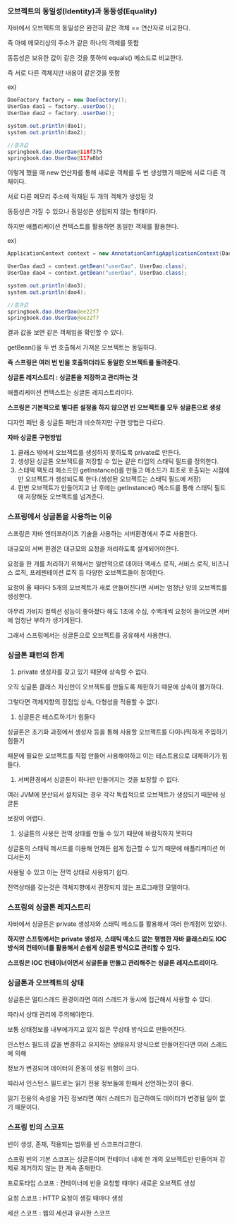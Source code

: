   

### 오브젝트의 동일성(Identity)과 동등성(Equality)

자바에서 오브젝트의 동일성은 완전히 같은 객체 == 연산자로 비교한다.

즉 아예 메모리상의 주소가 같은 하나의 객체를 뜻함

  

동등성은 보유한 값이 같은 것을 뜻하며 equals() 메소드로 비교한다.

즉 서로 다른 객체지만 내용이 같은것을 뜻함

  

ex)

```Java
DaoFactory factory = new DaoFactory();
UserDao dao1 = factory..userDao();
UserDao dao2 = factory..userDao();

system.out.println(dao1);
system.out.println(dao2);

//결과값
springbook.dao.UserDao@118f375
springbook.dao.UserDao@117a8bd
```

이렇게 했을 때 new 연산자를 통해 새로운 객체를 두 번 생성했기 때문에 서로 다른 객체이다.

서로 다른 메모리 주소에 적재된 두 개의 객체가 생성된 것

동등성은 가질 수 있으나 동일성은 성립되지 않는 형태이다.

  

하지만 애플리케이션 컨텍스트를 활용하면 동일한 객체를 활용한다.

ex)

```Java
ApplicationContext context = new AnnotationConfigApplicationContext(DaoFactory.class);

UserDao dao3 = context.getBean("userDao", UserDao.class);
UserDao dao4 = context.getBean("userDao", UserDao.class);

system.out.println(dao3);
system.out.println(dao4);

//결과값
springbook.dao.UserDao@ee22f7
springbook.dao.UserDao@ee22f7
```

결과 값을 보면 같은 객체임을 확인할 수 있다.

getBean()을 두 번 호출해서 가져온 오브젝트는 동일하다.

**즉 스프링은 여러 번 빈을 호출하더라도 동일한 오브젝트를 돌려준다.**

  

**싱글톤 레지스트리 : 싱글톤을 저장하고 관리하는 것**

  

애플리케이션 컨텍스트는 싱글톤 레지스트리이다.

**스프링은 기본적으로 별다른 설정을 하지 않으면 빈 오브젝트를 모두 싱글톤으로 생성**

디자인 패턴 중 싱글톤 패턴과 비슷하지만 구현 방법은 다르다.

  

**자바 싱글톤 구현방법**

1. 클래스 밖에서 오브젝트를 생성하지 못하도록 private로 만든다.
2. 생성된 싱글톤 오브젝트를 저장할 수 있는 같은 타입의 스태틱 필드를 정의한다.
3. 스태택 팩토리 메소드인 getInstance()를 만들고 메소드가 최초로 호출되는 시점에만 오브젝트가 생성되도록 한다.(생성된 오브젝트는 스태틱 필드에 저장)
4. 한번 오브젝트가 만들어지고 난 후에는 getInstance() 메소드를 통해 스태틱 필드에 저장해둔 오브젝트를 넘겨준다.

  

### 스프링에서 싱글톤을 사용하는 이유

스프링은 자바 엔터프라이즈 기술을 사용하는 서버환경에서 주로 사용한다.

대규모의 서버 환경은 대규모의 요청을 처리하도록 설계되어야한다.

요청을 한 개를 처리하기 위해서는 일반적으로 데이터 액세스 로직, 서비스 로직, 비즈니스 로직, 프레젠테이션 로직 등 다양한 오브젝트들이 참여한다.

요청이 올 때마다 5개의 오브젝트가 새로 만들어진다면 서버는 엄청난 양의 오브젝트를 생성한다.

아무리 가비지 컬렉션 성능이 좋아졌다 해도 1초에 수십, 수백개씩 요청이 들어오면 서버에 엄청난 부하가 생기게된다.

그래서 스프링에서는 싱글톤으로 오브젝트를 공유해서 사용한다.

  

### 싱글톤 패턴의 한계

1. private 생성자를 갖고 있기 때문에 상속할 수 없다.

오직 싱글톤 클래스 자신만이 오브젝트를 만들도록 제한하기 때문에 상속이 불가하다.

그렇다면 객체지향의 장점임 상속, 다형성을 적용할 수 없다.

1. 싱글톤은 테스트하기가 힘들다

싱글톤은 초기화 과정에서 생성자 등을 통해 사용할 오브젝트를 다이나믹하게 주입하기 힘들기

때문에 필요한 오브젝트를 직접 만들어 사용해야하고 이는 테스트용으로 대체하기가 힘들다.

1. 서버환경에서 싱글톤이 하나만 만들어지는 것을 보장할 수 없다.

여러 JVM에 분산되서 설치되는 경우 각각 독립적으로 오브젝트가 생성되기 때문에 싱글톤

보장이 어렵다.

1. 싱글톤의 사용은 전역 상태를 만들 수 있기 때문에 바람직하지 못하다

싱글톤의 스태틱 메서드를 이용해 언제든 쉽게 접근할 수 있기 때문에 애플리케이션 어디서든지

사용될 수 있고 이는 전역 상태로 사용되기 쉽다.

전역상태를 갖는것은 객체지향에서 권장되지 않는 프로그래밍 모델이다.

  

### 스프링의 싱글톤 레지스트리

자바에서 싱글톤은 private 생성자와 스태틱 메소드를 활용해서 여러 한계점이 있었다.

**하지만 스프링에서는 private 생성자, 스태틱 메소드 없는 평범한 자바 클래스라도 IOC 방식의 컨테이너를 활용해서 손쉽게 싱글톤 방식으로 관리할 수 있다.**

  

**스프링은 IOC 컨테이너이면서 싱글톤을 만들고 관리해주는 싱글톤 레지스트리이다.**

  

  

### 싱글톤과 오브젝트의 상태

싱글톤은 멀티스레드 환경이라면 여러 스레드가 동시에 접근해서 사용할 수 있다.

따라서 상태 관리에 주의해야한다.

보통 상태정보를 내부에가지고 있지 않은 무상태 방식으로 만들어진다.

인스턴스 필드의 값을 변경하고 유지하는 상태유지 방식으로 만들어진다면 여러 스레드에 의해

정보가 변경되어 데이터의 혼동이 생길 위험이 크다.

  

따라서 인스턴스 필드로는 읽기 전용 정보들에 한해서 선언하는것이 좋다.

읽기 전용의 속성을 가진 정보라면 여러 스레드가 접근하여도 데이터가 변경될 일이 없기 때문이다.

  

### 스프링 빈의 스코프

빈이 생성, 존재, 적용되는 범위를 빈 스코프라고한다.

스프링 빈의 기본 스코프는 싱글톤이며 컨테이너 내에 한 개의 오브젝트만 만들어져 강제로 제거하지 않는 한 계속 존재한다.

  

프로토타입 스코프 : 컨테이너에 빈을 요청할 때마다 새로운 오브젝트 생성

요청 스코프 : HTTP 요청이 생길 때마다 생성

세션 스코프 : 웹의 세션과 유사한 스코프
